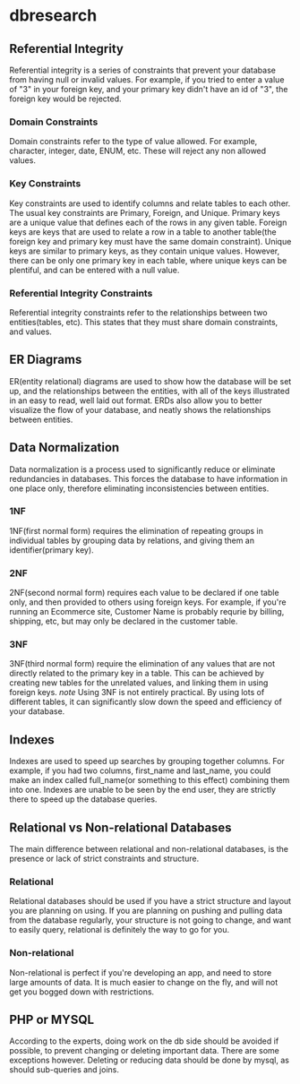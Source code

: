 # dbresearch


## Referential Integrity
  Referential integrity is a series of constraints that prevent your database from having null or invalid values. For example, if you tried to enter a value of "3" in your foreign key, and your primary key didn't have an id of "3", the foreign key would be rejected.
  
 
 ### Domain Constraints
  Domain constraints refer to the type of value allowed. For example, character, integer, date, ENUM, etc. These will reject any non allowed values. 
  
  
 ### Key Constraints
  Key constraints are used to identify columns and relate tables to each other. The usual key constraints are Primary, Foreign, and Unique. Primary keys are a unique value that defines each of the rows in any given table. Foreign keys are keys that are used to relate a row in a table to another table(the foreign key and primary key must have the same domain constraint). Unique keys are similar to primary keys, as they contain unique values. However, there can be only one primary key in each table, where unique keys can be plentiful, and can be entered with a null value.
  
### Referential Integrity Constraints
  Referential integrity constraints refer to the relationships between two entities(tables, etc). This states that they must share domain constraints, and values.
  

## ER Diagrams
  ER(entity relational) diagrams are used to show how the database will be set up, and the relationships between the entities, with all of the keys illustrated in an easy to read, well laid out format. ERDs also allow you to better visualize the flow of your database, and neatly shows the relationships between entities.  
  
## Data Normalization
  Data normalization is a process used to significantly reduce or eliminate redundancies in databases. This forces the database to have information in one place only, therefore eliminating inconsistencies between entities. 
  
### 1NF
  1NF(first normal form) requires the elimination of repeating groups in individual tables by grouping data by relations, and giving them an identifier(primary key).
  
### 2NF
  2NF(second normal form) requires each value to be declared if one table only, and then provided to others using foreign keys. For example, if you're running an Ecommerce site, Customer Name is probably requrie by billing, shipping, etc, but may only be declared in the customer table. 
  
### 3NF
  3NF(third normal form) require the elimination of any values that are not directly related to the primary key in a table.
This can be achieved by creating new tables for the unrelated values, and linking them in using foreign keys.  *note* Using 3NF is not entirely practical. By using lots of different tables, it can significantly slow down the speed and efficiency of your database.
  
## Indexes
  Indexes are used to speed up searches by grouping together columns. For example, if you had two columns, first_name and last_name, you could make an index called full_name(or something to this effect) combining them into one. Indexes are unable to be seen by the end user, they are strictly there to speed up the database queries.
  
## Relational vs Non-relational Databases
  The main difference between relational and non-relational databases, is the presence or lack of strict constraints and structure. 
  
### Relational
  Relational databases should be used if you have a strict structure and layout you are planning on using. If you are planning on pushing and pulling data from the database regularly, your structure is not going to change, and want to easily query, relational is definitely the way to go for you.
  
### Non-relational
  Non-relational is perfect if you're developing an app, and need to store large amounts of data. It is much easier to change on the fly, and will not get you bogged down with restrictions. 
  
  
## PHP or MYSQL
  According to the experts, doing work on the db side should be avoided if possible, to prevent changing or deleting important data. There are some exceptions however. Deleting or reducing data should be done by mysql, as should sub-queries and joins. 
  
  




